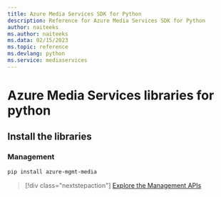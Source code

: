 ```yaml
---
title: Azure Media Services SDK for Python
description: Reference for Azure Media Services SDK for Python
author: naiteeks
ms.author: naiteeks
ms.data: 02/15/2023
ms.topic: reference
ms.devlang: python
ms.service: mediaservices
---
```

# Azure Media Services libraries for python

## Install the libraries


### Management

```bash
pip install azure-mgmt-media
```
> [!div class="nextstepaction"]
> [Explore the Management APIs](/python/api/overview/azure/mediaservices/management)